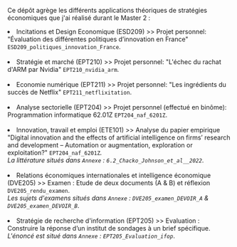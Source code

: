 Ce dépôt agrège les différents applications théoriques de stratégies économiques que j'ai réalisé durant le Master 2 :

<li> Incitations et Design Economique (ESD209) >> Projet personnel: "Évaluation des différentes politiques d’innovation en France" <code>ESD209_politiques_innovation_France</code>.</li><br>
<li> Stratégie et marché (EPT210) >> Projet personnel: "L'échec du rachat d'ARM par Nvidia" <code>EPT210_nvidia_arm</code>.</li><br>
<li> Economie numérique (EPT211) >> Projet personnel: "Les ingrédients du succès de Netflix" <code>EPT211_netflixitation</code>.</li><br>
<li> Analyse sectorielle (EPT204) >> Projet personnel (effectué en binôme): Programmation informatique 62.01Z <code>EPT204_naf_6201Z</code>.</li><br>
<li> Innovation, travail et emploi (ETE101) >> Analyse du papier empirique "Digital innovation and the effects of artificial intelligence on firms’ research and development – Automation or augmentation, exploration or exploitation?" <code>EPT204_naf_6201Z</code><em>.<br>
La littérature situés dans <code>Annexe</code> : <code>6.2_Chacko_Johnson_et_al__2022</code></em>.</li><br>
<li> Relations économiques internationales et intelligence économique (DVE205) >> Examen : Etude de deux documents (A & B) et réflexion <code>DVE205_rendu_examen</code>.<em><br>
Les sujets d'examens situés dans <code>Annexe</code> : <code>DVE205_examen_DEVOIR_A</code> & <code>DVE205_examen_DEVOIR_B</code></em>.</li><br>
<li> Stratégie de recherche d'information (EPT205) >> Evaluation : Construire la réponse d’un institut de sondages à un brief spécifique.<br>
<em> L'énoncé est situé dans <code>Annexe</code> : <code>EPT205_Evaluation_ifop</code></em>.</li>
